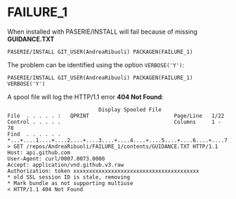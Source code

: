 # FAILURE_1

When installed with PASERIE/INSTALL will fail because of missing **GUIDANCE.TXT**

```
PASERIE/INSTALL GIT_USER(AndreaRibuoli) PACKAGEN(FAILURE_1)
```

The problem can be identified using the option `VERBOSE('Y')`:

```
PASERIE/INSTALL GIT_USER(AndreaRibuoli) PACKAGEN(FAILURE_1) VERBOSE('Y')
```

A spool file will log the HTTP/1.1 error **404 Not Found**:

```
                             Display Spooled File                             
File  . . . . . :   QPRINT                           Page/Line   1/22         
Control . . . . .                                    Columns     1 - 78       
Find  . . . . . .                                                             
*...+....1....+....2....+....3....+....4....+....5....+....6....+....7....+...
> GET /repos/AndreaRibuoli/FAILURE_1/contents/GUIDANCE.TXT HTTP/1.1           
Host: api.github.com                                                          
User-Agent: curl/0007.0073.0000                                               
Accept: application/vnd.github.v3.raw                                         
Authorization: token xxxxxxxxxxxxxxxxxxxxxxxxxxxxxxxxxxxxxxxx                 
* old SSL session ID is stale, removing                                       
* Mark bundle as not supporting multiuse                                      
< HTTP/1.1 404 Not Found                                                      
```
